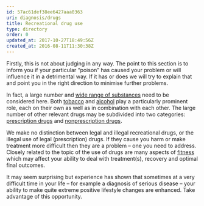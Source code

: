 ```yaml
---
id: 57ac61def38ee6427aaa0363
uri: diagnosis/drugs
title: Recreational drug use
type: directory
order: 0
updated_at: 2017-10-27T18:49:56Z
created_at: 2016-08-11T11:30:38Z
---
```


<p>Firstly, this is not about judging in any way. The point to this
    section is to inform you if your particular “poison” has
    caused your problem or will influence it in a detrimental
    way. If it has or does we will try to explain that and point
    you in the right direction to minimise further problems.</p>
<p>In fact, a large number and <a href="/diagnosis/drugs/overview">wide range of substances</a>    need to be considered here. Both <a href="/diagnosis/drugs/tobacco">tobacco</a>    and <a href="/diagnosis/drugs/alcohol">alcohol</a> play a
    particularly prominent role, each on their own as well as
    in combination with each other. The large number of other
    relevant drugs may be subdivided into two categories:
    <a href="/diagnosis/drugs/prescription">prescription drugs</a> and <a href="/diagnosis/drugs/other">nonprescription drugs</a>.</p>
<p>We make no distinction between legal and illegal recreational
    drugs, or the illegal use of legal (prescription) drugs.
    If they cause you harm or make treatment more difficult then
    they are a problem – one you need to address. Closely related
    to the topic of the use of drugs are many aspects of <a href="/diagnosis/drugs/fitness">fitness</a>    which may affect your ability to deal with treatment(s),
    recovery and optimal final outcomes.</p>
<p>It may seem surprising but experience has shown that sometimes
    at a very difficult time in your life – for example a diagnosis
    of serious disease – your ability to make quite extreme positive
    lifestyle changes are enhanced. Take advantage of this opportunity.</p>
